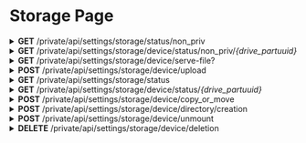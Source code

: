 <h1>Storage Page</h1>

<details close="close">
<summary><b>GET</b> /private/api/settings/storage/status/non_priv</summary>

 ---

 |      Header      |                 Data Type               |
 | ---------------- | --------------------------------------- |
 |       None       |                                         |
 
 Body
 ```json
 ```

 Response 200 
 ```json
[
  {
    "drive_label":  "Local  Content  Storage",
    "drive_partuuid":  {
     "drive_partuuid":  "kmp"
    },
    "free_space":  "3.3T",
    "total_space":  "3.6T",
    "percentage":  4
  },
  {
    "drive_label":  "Removeable  Device",
    "drive_partuuid":  {
       "drive_partuuid":  "7df645f6-2912-4f6f-bc80-6e823e75e8cb"
    },
    "free_space":  "3.7G",
    "total_space":  "3.9G",
    "percentage":  1
  },
  {
    "drive_label":  "Removeable  Device",
    "drive_partuuid":  {
      "drive_partuuid":  "3EB7-DF9A"
    },
    "free_space":  "4.0G",
    "total_space":  "4.0G",
    "percentage":  1
  }
 ]
 ```

 |     Error    |             Body           |
 | ------------ | -------------------------- |
 |     500      |  *actual_error_goes_here*  |

 ---
</details>

<details close="close">
<summary><b>GET</b> /private/api/settings/storage/device/status/non_priv/<em>{drive_partuuid}</em></summary>

 ---

 |      Header      |                 Data Type               |
 | ---------------- | --------------------------------------- |
 |       None       |                                         |
 
 Body
 ```json
 ```

 Response 200 
 ```json
 {
   "name": "Removeable Device",
   "meta": {
      "item_last_modify_date": "2021-11-25 06:00:43",
      "item_is_dir": true,
      "item_size": 32768
   },
   "children": [
      {
         "name": "231_1- Keynote Proficient Student's Book_2016 -192p_backup.pdf",
         "meta": {
            "item_last_modify_date": "2021-11-24 12:18:53",
            "item_is_dir": false,
            "item_size": 30881022
         },
         "children": []
      },
      {
         "name": "231_1- Keynote Proficient Student's Book_2016 -192p.pdf",
         "meta": {
            "item_last_modify_date": "2021-11-24 13:16:09",
            "item_is_dir": false,
            "item_size": 30921636
         },
         "children": []
      },
      {
         "name": "Pichponereay NGOR_E4.8_Reflection Paper_Do School Kills Creativity.docx",
         "meta": {
            "item_last_modify_date": "2021-11-20 16:54:18",
            "item_is_dir": false,
            "item_size": 2955518
         },
         "children": []
      }
   ]
 }
 ```

 |     Error    |             Body           |
 | ------------ | -------------------------- |
 |     500      |  *actual_error_goes_here*  |

 ---
</details>

<details close="close">
<summary><b>GET</b> /private/api/settings/storage/device/serve-file?</summary>

 ---

 |   Query String   |                   Data Type                                |
 | ---------------- | ---------------------------------------------------------- |
 |    item_name     |                  `String` eg. ឯកសារ.pdf                   |
 | parent_directory |                  `String` eg. rootdir/subdir               |
 |  drive_partuuid  |                  `String` eg. kmp                          |
 
 Body
 ```json
 ```

 Response 200 
 ```
 ```

 |     Error    |             Body           |
 | ------------ | -------------------------- |
 |     500      |  *actual_error_goes_here*  |

 ---
</details>

<details close="close">
<summary><b>POST</b> /private/api/settings/storage/device/upload</summary>

 ---

 |      Header      |                 Data Type               |
 | ---------------- | --------------------------------------- |
 |   Authorization  | `String` eg. `jwt_token_from_login_api` |
 
 | Form Field Name  |                             Data Type                                 |
 | ---------------- | ---------------------------------------------------------- |
 |      files       | multipart/form-data *Can Upload 2 or more files with same field name* |
 |  directory_name  |     `String` eg. myDir *Optional for uploading folder*                |
 | parent_directory |                  `String` eg. rootdir/subdir                          |
 |  drive_partuuid  |                  `String` eg. kmp                                     |


 ![Sample](UploadAPI.png)


 Response 200 
 ```json
 ```

 |     Error    |             Body           |
 | ------------ | -------------------------- |
 |     401      | Token invalid              |
 |     410      | Token expired or incorrect |

 ---
</details>

<details close="close">
<summary><b>GET</b> /private/api/settings/storage/status</summary>

 ---

 |      Header      |                 Data Type               |
 | ---------------- | --------------------------------------- |
 |   Authorization  | `String` eg. `jwt_token_from_login_api` |
 
 Body
 ```json
 ```

 Response 200 
 ```json
[
  {
    "drive_label":  "Local  Content  Storage",
    "drive_partuuid":  {
     "drive_partuuid":  "kmp"
    },
    "free_space":  "3.3T",
    "total_space":  "3.6T",
    "percentage":  4
  },
  {
    "drive_label":  "Removeable  Device",
    "drive_partuuid":  {
       "drive_partuuid":  "7df645f6-2912-4f6f-bc80-6e823e75e8cb"
    },
    "free_space":  "3.7G",
    "total_space":  "3.9G",
    "percentage":  1
  },
  {
    "drive_label":  "Removeable  Device",
    "drive_partuuid":  {
      "drive_partuuid":  "3EB7-DF9A"
    },
    "free_space":  "4.0G",
    "total_space":  "4.0G",
    "percentage":  1
  }
 ]
 ```

 |     Error    |             Body           |
 | ------------ | -------------------------- |
 |     401      | Token invalid              |
 |     410      | Token expired or incorrect |

 ---
</details>

<details close="close">
<summary><b>GET</b> /private/api/settings/storage/device/status/<em>{drive_partuuid}</em></summary>

 ---

 |      Header      |                 Data Type               |
 | ---------------- | --------------------------------------- |
 |   Authorization  | `String` eg. `jwt_token_from_login_api` |
 
 Body
 ```json
 ```

 Response 200 
 ```json
 {
   "name": "Removeable Device",
   "meta": {
      "item_last_modify_date": "2021-11-25 06:00:43",
      "item_is_dir": true,
      "item_size": 32768
   },
   "children": [
      {
         "name": "231_1- Keynote Proficient Student's Book_2016 -192p_backup.pdf",
         "meta": {
            "item_last_modify_date": "2021-11-24 12:18:53",
            "item_is_dir": false,
            "item_size": 30881022
         },
         "children": []
      },
      {
         "name": "231_1- Keynote Proficient Student's Book_2016 -192p.pdf",
         "meta": {
            "item_last_modify_date": "2021-11-24 13:16:09",
            "item_is_dir": false,
            "item_size": 30921636
         },
         "children": []
      },
      {
         "name": "Pichponereay NGOR_E4.8_Reflection Paper_Do School Kills Creativity.docx",
         "meta": {
            "item_last_modify_date": "2021-11-20 16:54:18",
            "item_is_dir": false,
            "item_size": 2955518
         },
         "children": []
      }
   ]
 }
 ```

 |     Error    |             Body           |
 | ------------ | -------------------------- |
 |     401      | Token invalid              |
 |     410      | Token expired or incorrect |

 ---
</details>

<details close="close">
<summary><b>POST</b> /private/api/settings/storage/device/copy_or_move</summary>

 ---

 |      Header      |                 Data Type               |
 | ---------------- | --------------------------------------- |
 |   Authorization  | `String` eg. `jwt_token_from_login_api` |
 
 Body for <b><u>move file</u></b>
 ```json
 {
   "operation": "move",
   "source_uuid": "kmp",
   "source_items": ["www/test1", "testt"],
   "destination_uuid": "62AA-7652",
   "items_destination": ""
 }
 ```

  Body for <b><u>copy file</u></b>
 ```json
 {
   "operation": "copy",
   "source_uuid": "kmp",
   "source_items": ["www/test1", "testt"],
   "destination_uuid": "62AA-7652",
   "items_destination": ""
 }
 ```

 Response 200 
 ```json
 ```

 |     Error    |             Body           |
 | ------------ | -------------------------- |
 |     401      | Token invalid              |
 |     410      | Token expired or incorrect |
 |     500      | actual_error_goes_here     |

 ---

</details>

<details close="close">
<summary><b>POST</b> /private/api/settings/storage/device/directory/creation</summary>

 ---

 |      Header      |                 Data Type               |
 | ---------------- | --------------------------------------- |
 |   Authorization  | `String` eg. `jwt_token_from_login_api` |
 
 Body
 ```json
 {
   "directory_name": "newfolder1234",
   "parent_directory": "",
   "drive_partuuid": "3EB010966E49278D"
 }
 ```

 Response 200 
 ```json
 ```

 |     Error    |             Body           |
 | ------------ | -------------------------- |
 |     401      | Token invalid              |
 |     410      | Token expired or incorrect |
 |     500      | actual_error_goes_here     |

 ---

</details>

</details>

<details close="close">
<summary><b>POST</b> /private/api/settings/storage/device/unmount</summary>

 ---

 |      Header      |                 Data Type               |
 | ---------------- | --------------------------------------- |
 |   Authorization  | `String` eg. `jwt_token_from_login_api` |
 
 Body
 ```json
 {
   "drive_partuuid": "7df645f6-2912-4f6f-bc80-6e823e75e8cb"
 }
 ```

 Response 200 
 ```json
 ```

 |     Error    |             Body           |
 | ------------ | -------------------------- |
 |     401      | Token invalid              |
 |     410      | Token expired or incorrect |
 |     500      | actual_error_goes_here     |

 ---

</details>

<details close="close">
<summary><b>DELETE</b> /private/api/settings/storage/device/deletion</summary>

 ---

 |      Header      |                 Data Type               |
 | ---------------- | --------------------------------------- |
 |   Authorization  | `String` eg. `jwt_token_from_login_api` |
 
 Body
 ```json
 {
   "drive_partuuid": "kmp",
   "selected_filedir": [ "isaac/qwe/sjdf.txt", "john/aaaa", "john/text.txt" ]
 }
 ```

 Response 200 
 ```json
 ```

 |     Error    |             Body           |
 | ------------ | -------------------------- |
 |     401      | Token invalid              |
 |     410      | Token expired or incorrect |
 |     500      | actual_error_goes_here     |

 ---

</details>
